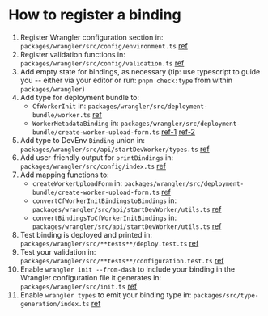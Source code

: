 # How to register a binding

1. Register Wrangler configuration section in: `packages/wrangler/src/config/environment.ts` [ref](https://github.com/cloudflare/workers-sdk/blob/ce7db9d9cb4f5bcd5a326b86dde051cb54b999fb/packages/wrangler/src/config/environment.ts#L431-L451)
1. Register validation functions in: `packages/wrangler/src/config/validation.ts` [ref](https://github.com/cloudflare/workers-sdk/blob/ce7db9d9cb4f5bcd5a326b86dde051cb54b999fb/packages/wrangler/src/config/validation.ts#L1297-L1306)
1. Add empty state for bindings, as necessary (tip: use typescript to guide you -- either via your editor or run: `pnpm check:type` from within `packages/wrangler`)
1. Add type for deployment bundle to:
   - `CfWorkerInit` in: `packages/wrangler/src/deployment-bundle/worker.ts` [ref](https://github.com/cloudflare/workers-sdk/blob/ce7db9d9cb4f5bcd5a326b86dde051cb54b999fb/packages/wrangler/src/deployment-bundle/worker.ts#L79C1-L85C2)
   - `WorkerMetadataBinding` in: `packages/wrangler/src/deployment-bundle/create-worker-upload-form.ts` [ref-1](https://github.com/cloudflare/workers-sdk/blob/ce7db9d9cb4f5bcd5a326b86dde051cb54b999fb/packages/wrangler/src/deployment-bundle/create-worker-upload-form.ts#L65) [ref-2](https://github.com/cloudflare/workers-sdk/blob/ce7db9d9cb4f5bcd5a326b86dde051cb54b999fb/packages/wrangler/src/deployment-bundle/create-worker-upload-form.ts#L219-L225)
1. Add type to DevEnv `Binding` union in: `packages/wrangler/src/api/startDevWorker/types.ts` [ref](https://github.com/cloudflare/workers-sdk/blob/ce7db9d9cb4f5bcd5a326b86dde051cb54b999fb/packages/wrangler/src/api/startDevWorker/types.ts#L246)
1. Add user-friendly output for `printBindings` in: `packages/wrangler/src/config/index.ts` [ref](https://github.com/cloudflare/workers-sdk/blob/ce7db9d9cb4f5bcd5a326b86dde051cb54b999fb/packages/wrangler/src/config/index.ts#L270-L280)
1. Add mapping functions to:
   - `createWorkerUploadForm` in: `packages/wrangler/src/deployment-bundle/create-worker-upload-form.ts` [ref](https://github.com/cloudflare/workers-sdk/blob/ce7db9d9cb4f5bcd5a326b86dde051cb54b999fb/packages/wrangler/src/deployment-bundle/create-worker-upload-form.ts#L219-L225)
   - `convertCfWorkerInitBindingstoBindings` in: `packages/wrangler/src/api/startDevWorker/utils.ts` [ref](https://github.com/cloudflare/workers-sdk/blob/ce7db9d9cb4f5bcd5a326b86dde051cb54b999fb/packages/wrangler/src/api/startDevWorker/utils.ts#L118-L123)
   - `convertBindingsToCfWorkerInitBindings` in: `packages/wrangler/src/api/startDevWorker/utils.ts` [ref](https://github.com/cloudflare/workers-sdk/blob/ce7db9d9cb4f5bcd5a326b86dde051cb54b999fb/packages/wrangler/src/api/startDevWorker/utils.ts#L303-L305)
1. Test binding is deployed and printed in: `packages/wrangler/src/**tests**/deploy.test.ts` [ref](https://github.com/cloudflare/workers-sdk/blob/ce7db9d9cb4f5bcd5a326b86dde051cb54b999fb/packages/wrangler/src/__tests__/deploy.test.ts#L7604)
1. Test your validation in: `packages/wrangler/src/**tests**/configuration.test.ts` [ref](https://github.com/cloudflare/workers-sdk/blob/ce7db9d9cb4f5bcd5a326b86dde051cb54b999fb/packages/wrangler/src/__tests__/configuration.test.ts#L2234)
1. Enable `wrangler init --from-dash` to include your binding in the Wrangler configuration file it generates in: `packages/wrangler/src/init.ts` [ref](https://github.com/cloudflare/workers-sdk/blob/ce7db9d9cb4f5bcd5a326b86dde051cb54b999fb/packages/wrangler/src/init.ts#L1036-L1043)
1. Enable `wrangler types` to emit your binding type in: `packages/src/type-generation/index.ts` [ref](https://github.com/cloudflare/workers-sdk/blob/ce7db9d9cb4f5bcd5a326b86dde051cb54b999fb/packages/wrangler/src/type-generation/index.ts#L115)
